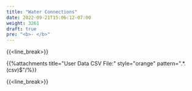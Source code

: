 ```yaml
---
title: "Water Connections"
date: 2022-09-21T15:06:12-07:00
weight: 3261
draft: true
pre: "<b>- </b>"
---
```


{{<line_break>}}

{{%attachments title="User Data CSV File:" style="orange" pattern=".*\.(csv)$"/%}}

{{<line_break>}}
